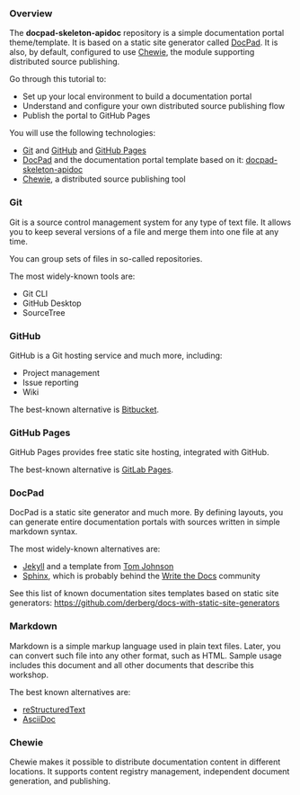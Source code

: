 ### Overview

The <b>docpad-skeleton-apidoc</b> repository is a simple documentation portal theme/template. It is based on a static site generator called [DocPad](https://docpad.org/). It is also, by default, configured to use [Chewie](https://github.com/YaaS/chewie), the module supporting distributed source publishing.

Go through this tutorial to:
- Set up your local environment to build a documentation portal
- Understand and configure your own distributed source publishing flow
- Publish the portal to GitHub Pages

You will use the following technologies:
- [Git](https://git-scm.com/) and [GitHub](https://github.com) and [GitHub Pages](https://pages.github.com/)
- [DocPad](https://docpad.org/) and the documentation portal template based on it: [docpad-skeleton-apidoc](https://github.com/YaaS/docpad-skeleton-apidocs)
- [Chewie](https://github.com/YaaS/chewie), a distributed source publishing tool

### Git

Git is a source control management system for any type of text file. It allows you to keep several versions of a file and merge them into one file at any time.

You can group sets of files in so-called repositories.

The most widely-known tools are:
- Git CLI
- GitHub Desktop
- SourceTree

### GitHub

GitHub is a Git hosting service and much more, including:
- Project management
- Issue reporting
- Wiki

The best-known alternative is [Bitbucket](https://bitbucket.org).

### GitHub Pages

GitHub Pages provides free static site hosting, integrated with GitHub.

The best-known alternative is [GitLab Pages](https://pages.gitlab.io/).

### DocPad

DocPad is a static site generator and much more. By defining layouts, you can generate entire documentation portals with sources written in simple markdown syntax.

The most widely-known alternatives are:
- [Jekyll](https://jekyllrb.com/) and a template from [Tom Johnson](https://github.com/tomjohnson1492/documentation-theme-jekyll)
- [Sphinx](http://www.sphinx-doc.org), which is probably behind the [Write the Docs](http://www.writethedocs.org/guide/) community

See this list of known documentation sites templates based on static site generators: https://github.com/derberg/docs-with-static-site-generators

### Markdown

Markdown is a simple markup language used in plain text files. Later, you can convert such file into any other format, such as HTML. Sample usage includes this document and all other documents that describe this workshop.

The best known alternatives are:
- [reStructuredText](http://docutils.sourceforge.net/rst.html)
- [AsciiDoc](http://www.methods.co.nz/asciidoc/)

### Chewie

Chewie makes it possible to distribute documentation content in different locations. It supports content registry management, independent document generation, and publishing.
